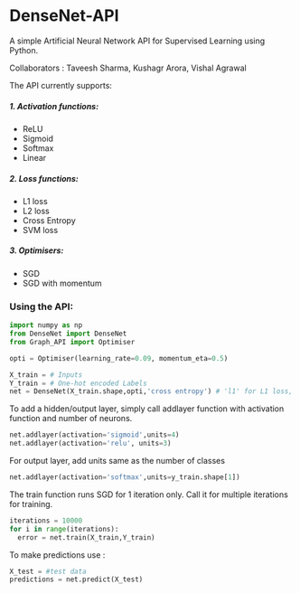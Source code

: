 # DenseNet-API
A simple Artificial Neural Network API for Supervised Learning using Python.

Collaborators : Taveesh Sharma, Kushagr Arora, Vishal Agrawal

The API currently supports:

##### 1. Activation functions:

  * ReLU
  * Sigmoid
  * Softmax
  * Linear

##### 2. Loss functions:

  * L1 loss
  * L2 loss
  * Cross Entropy
  * SVM loss

##### 3. Optimisers:

  * SGD 
  * SGD with momentum

### Using the API:

```python
import numpy as np
from DenseNet import DenseNet
from Graph_API import Optimiser

opti = Optimiser(learning_rate=0.09, momentum_eta=0.5)

X_train = # Inputs
Y_train = # One-hot encoded Labels
net = DenseNet(X_train.shape,opti,'cross entropy') # 'l1' for L1 loss, 'l2' for L2 loss, 'svm' for svm

```

To add a hidden/output layer, simply call addlayer function with activation function and number of neurons.

 ```python
net.addlayer(activation='sigmoid',units=4)
net.addlayer(activation='relu', units=3)
```

For output layer, add units same as the number of classes

```python
net.addlayer(activation='softmax',units=y_train.shape[1])
```

The train function runs SGD for 1 iteration only. Call it for multiple iterations for training.

```python 
iterations = 10000
for i in range(iterations):
  error = net.train(X_train,Y_train)
```

To make predictions use :

```python
X_test = #test data
predictions = net.predict(X_test)
```
